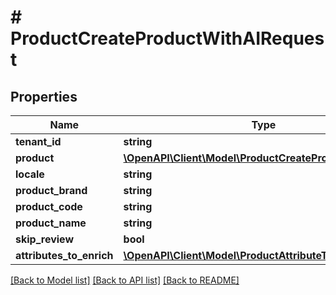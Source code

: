 # # ProductCreateProductWithAIRequest


## Properties 


Name | Type | Description | Notes
------------ | ------------- | ------------- | -------------
**tenant_id**| **string** |   | [optional]
**product**| [**\OpenAPI\Client\Model\ProductCreateProductRequestV2**](ProductCreateProductRequestV2.md) |   | [optional]
**locale**| **string** |   | [optional]
**product_brand**| **string** |   | [optional]
**product_code**| **string** |   | [optional]
**product_name**| **string** |   | [optional]
**skip_review**| **bool** |   | [optional]
**attributes_to_enrich**| [**\OpenAPI\Client\Model\ProductAttributeToEnrich[]**](ProductAttributeToEnrich.md) |   | [optional]


[[Back to Model list]](../../README.md#models) [[Back to API list]](../../README.md#endpoints) [[Back to README]](../../README.md)

